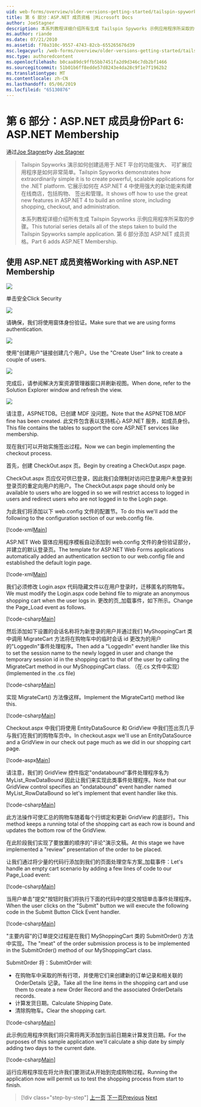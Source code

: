 ```yaml
---
uid: web-forms/overview/older-versions-getting-started/tailspin-spyworks/tailspin-spyworks-part-6
title: 第 6 部分：ASP.NET 成员资格 |Microsoft Docs
author: JoeStagner
description: 本系列教程详细介绍所有生成 Tailspin Spyworks 示例应用程序所采取的步骤。 第 6 部分添加 ASP.NET 成员资格。
ms.author: riande
ms.date: 07/21/2010
ms.assetid: f70a310c-9557-4743-82cb-655265676d39
msc.legacyurl: /web-forms/overview/older-versions-getting-started/tailspin-spyworks/tailspin-spyworks-part-6
msc.type: authoredcontent
ms.openlocfilehash: b0caa89dc9ffb5bb7451fa2d9d346c7db2bf1466
ms.sourcegitcommit: 51b01b6ff8edde57d8243e4da28c9f1e7f1962b2
ms.translationtype: MT
ms.contentlocale: zh-CN
ms.lasthandoff: 05/06/2019
ms.locfileid: "65130876"
---
```

# <a name="part-6-aspnet-membership"></a><span data-ttu-id="0639c-104">第 6 部分：ASP.NET 成员身份</span><span class="sxs-lookup"><span data-stu-id="0639c-104">Part 6: ASP.NET Membership</span></span>

<span data-ttu-id="0639c-105">通过[Joe Stagner](https://github.com/JoeStagner)</span><span class="sxs-lookup"><span data-stu-id="0639c-105">by [Joe Stagner](https://github.com/JoeStagner)</span></span>

> <span data-ttu-id="0639c-106">Tailspin Spyworks 演示如何创建适用于.NET 平台的功能强大、 可扩展应用程序是如何非常简单。</span><span class="sxs-lookup"><span data-stu-id="0639c-106">Tailspin Spyworks demonstrates how extraordinarily simple it is to create powerful, scalable applications for the .NET platform.</span></span> <span data-ttu-id="0639c-107">它展示如何在 ASP.NET 4 中使用强大的新功能来构建在线商店，包括购物、 签出和管理。</span><span class="sxs-lookup"><span data-stu-id="0639c-107">It shows off how to use the great new features in ASP.NET 4 to build an online store, including shopping, checkout, and administration.</span></span>
> 
> <span data-ttu-id="0639c-108">本系列教程详细介绍所有生成 Tailspin Spyworks 示例应用程序所采取的步骤。</span><span class="sxs-lookup"><span data-stu-id="0639c-108">This tutorial series details all of the steps taken to build the Tailspin Spyworks sample application.</span></span> <span data-ttu-id="0639c-109">第 6 部分添加 ASP.NET 成员资格。</span><span class="sxs-lookup"><span data-stu-id="0639c-109">Part 6 adds ASP.NET Membership.</span></span>

## <a id="_Toc260221672"></a>  <span data-ttu-id="0639c-110">使用 ASP.NET 成员资格</span><span class="sxs-lookup"><span data-stu-id="0639c-110">Working with ASP.NET Membership</span></span>

![](tailspin-spyworks-part-6/_static/image1.png)

<span data-ttu-id="0639c-111">单击安全</span><span class="sxs-lookup"><span data-stu-id="0639c-111">Click Security</span></span>

![](tailspin-spyworks-part-6/_static/image1.jpg)

<span data-ttu-id="0639c-112">请确保，我们将使用窗体身份验证。</span><span class="sxs-lookup"><span data-stu-id="0639c-112">Make sure that we are using forms authentication.</span></span>

![](tailspin-spyworks-part-6/_static/image2.jpg)

<span data-ttu-id="0639c-113">使用"创建用户"链接创建几个用户。</span><span class="sxs-lookup"><span data-stu-id="0639c-113">Use the "Create User" link to create a couple of users.</span></span>

![](tailspin-spyworks-part-6/_static/image3.jpg)

<span data-ttu-id="0639c-114">完成后，请参阅解决方案资源管理器窗口并刷新视图。</span><span class="sxs-lookup"><span data-stu-id="0639c-114">When done, refer to the Solution Explorer window and refresh the view.</span></span>

![](tailspin-spyworks-part-6/_static/image2.png)

<span data-ttu-id="0639c-115">请注意，ASPNETDB。已创建 MDF 没问题。</span><span class="sxs-lookup"><span data-stu-id="0639c-115">Note that the ASPNETDB.MDF fine has been created.</span></span> <span data-ttu-id="0639c-116">此文件包含表以支持核心 ASP.NET 服务，如成员身份。</span><span class="sxs-lookup"><span data-stu-id="0639c-116">This file contains the tables to support the core ASP.NET services like membership.</span></span>

<span data-ttu-id="0639c-117">现在我们可以开始实施签出过程。</span><span class="sxs-lookup"><span data-stu-id="0639c-117">Now we can begin implementing the checkout process.</span></span>

<span data-ttu-id="0639c-118">首先，创建 CheckOut.aspx 页。</span><span class="sxs-lookup"><span data-stu-id="0639c-118">Begin by creating a CheckOut.aspx page.</span></span>

<span data-ttu-id="0639c-119">CheckOut.aspx 页应仅可供已登录，因此我们会限制对访问已登录用户未登录到登录页的重定向用户的用户。</span><span class="sxs-lookup"><span data-stu-id="0639c-119">The CheckOut.aspx page should only be available to users who are logged in so we will restrict access to logged in users and redirect users who are not logged in to the LogIn page.</span></span>

<span data-ttu-id="0639c-120">为此我们将添加以下 web.config 文件的配置节。</span><span class="sxs-lookup"><span data-stu-id="0639c-120">To do this we'll add the following to the configuration section of our web.config file.</span></span>

[!code-xml[Main](tailspin-spyworks-part-6/samples/sample1.xml)]

<span data-ttu-id="0639c-121">ASP.NET Web 窗体应用程序模板自动添加到 web.config 文件的身份验证部分，并建立的默认登录页。</span><span class="sxs-lookup"><span data-stu-id="0639c-121">The template for ASP.NET Web Forms applications automatically added an authentication section to our web.config file and established the default login page.</span></span>

[!code-xml[Main](tailspin-spyworks-part-6/samples/sample2.xml)]

<span data-ttu-id="0639c-122">我们必须修改 Login.aspx 代码隐藏文件以在用户登录时，迁移匿名的购物车。</span><span class="sxs-lookup"><span data-stu-id="0639c-122">We must modify the Login.aspx code behind file to migrate an anonymous shopping cart when the user logs in.</span></span> <span data-ttu-id="0639c-123">更改的页\_加载事件，如下所示。</span><span class="sxs-lookup"><span data-stu-id="0639c-123">Change the Page\_Load event as follows.</span></span>

[!code-csharp[Main](tailspin-spyworks-part-6/samples/sample3.cs)]

<span data-ttu-id="0639c-124">然后添加如下设置的会话名称将为新登录的用户并通过我们 MyShoppingCart 类中调用 MigrateCart 方法将在购物车中的临时会话 id 更改为的用户的"LoggedIn"事件处理程序。</span><span class="sxs-lookup"><span data-stu-id="0639c-124">Then add a "LoggedIn" event handler like this to set the session name to the newly logged in user and change the temporary session id in the shopping cart to that of the user by calling the MigrateCart method in our MyShoppingCart class.</span></span> <span data-ttu-id="0639c-125">（在.cs 文件中实现）</span><span class="sxs-lookup"><span data-stu-id="0639c-125">(Implemented in the .cs file)</span></span>

[!code-csharp[Main](tailspin-spyworks-part-6/samples/sample4.cs)]

<span data-ttu-id="0639c-126">实现 MigrateCart() 方法像这样。</span><span class="sxs-lookup"><span data-stu-id="0639c-126">Implement the MigrateCart() method like this.</span></span>

[!code-csharp[Main](tailspin-spyworks-part-6/samples/sample5.cs)]

<span data-ttu-id="0639c-127">Checkout.aspx 中我们将使用 EntityDataSource 和 GridView 中我们签出页几乎与我们在我们的购物车页中。</span><span class="sxs-lookup"><span data-stu-id="0639c-127">In checkout.aspx we'll use an EntityDataSource and a GridView in our check out page much as we did in our shopping cart page.</span></span>

[!code-aspx[Main](tailspin-spyworks-part-6/samples/sample6.aspx)]

<span data-ttu-id="0639c-128">请注意，我们的 GridView 控件指定"ondatabound"事件处理程序名为 MyList\_RowDataBound 因此让我们来实现此类事件处理程序。</span><span class="sxs-lookup"><span data-stu-id="0639c-128">Note that our GridView control specifies an "ondatabound" event handler named MyList\_RowDataBound so let's implement that event handler like this.</span></span>

[!code-csharp[Main](tailspin-spyworks-part-6/samples/sample7.cs)]

<span data-ttu-id="0639c-129">此方法操作可使汇总的购物车随着每个行绑定和更新 GridView 的底部行。</span><span class="sxs-lookup"><span data-stu-id="0639c-129">This method keeps a running total of the shopping cart as each row is bound and updates the bottom row of the GridView.</span></span>

<span data-ttu-id="0639c-130">在此阶段我们实现了要放置的顺序的"评论"演示文稿。</span><span class="sxs-lookup"><span data-stu-id="0639c-130">At this stage we have implemented a "review" presentation of the order to be placed.</span></span>

<span data-ttu-id="0639c-131">让我们通过将少量的代码行添加到我们的页面处理空车方案\_加载事件：</span><span class="sxs-lookup"><span data-stu-id="0639c-131">Let's handle an empty cart scenario by adding a few lines of code to our Page\_Load event:</span></span>

[!code-csharp[Main](tailspin-spyworks-part-6/samples/sample8.cs)]

<span data-ttu-id="0639c-132">当用户单击"提交"按钮时我们将执行下面的代码中的提交按钮单击事件处理程序。</span><span class="sxs-lookup"><span data-stu-id="0639c-132">When the user clicks on the "Submit" button we will execute the following code in the Submit Button Click Event handler.</span></span>

[!code-csharp[Main](tailspin-spyworks-part-6/samples/sample9.cs)]

<span data-ttu-id="0639c-133">"主要内容"的订单提交过程是在我们 MyShoppingCart 类的 SubmitOrder() 方法中实现。</span><span class="sxs-lookup"><span data-stu-id="0639c-133">The "meat" of the order submission process is to be implemented in the SubmitOrder() method of our MyShoppingCart class.</span></span>

<span data-ttu-id="0639c-134">SubmitOrder 将：</span><span class="sxs-lookup"><span data-stu-id="0639c-134">SubmitOrder will:</span></span>

- <span data-ttu-id="0639c-135">在购物车中采取的所有行项，并使用它们来创建新的订单记录和相关联的 OrderDetails 记录。</span><span class="sxs-lookup"><span data-stu-id="0639c-135">Take all the line items in the shopping cart and use them to create a new Order Record and the associated OrderDetails records.</span></span>
- <span data-ttu-id="0639c-136">计算发货日期。</span><span class="sxs-lookup"><span data-stu-id="0639c-136">Calculate Shipping Date.</span></span>
- <span data-ttu-id="0639c-137">清除购物车。</span><span class="sxs-lookup"><span data-stu-id="0639c-137">Clear the shopping cart.</span></span>

[!code-csharp[Main](tailspin-spyworks-part-6/samples/sample10.cs)]

<span data-ttu-id="0639c-138">此示例应用程序供我们将只需将两天添加到当前日期来计算发货日期。</span><span class="sxs-lookup"><span data-stu-id="0639c-138">For the purposes of this sample application we'll calculate a ship date by simply adding two days to the current date.</span></span>

[!code-csharp[Main](tailspin-spyworks-part-6/samples/sample11.cs)]

<span data-ttu-id="0639c-139">运行应用程序现在将允许我们要测试从开始到完成购物过程。</span><span class="sxs-lookup"><span data-stu-id="0639c-139">Running the application now will permit us to test the shopping process from start to finish.</span></span>

> [!div class="step-by-step"]
> <span data-ttu-id="0639c-140">[上一页](tailspin-spyworks-part-5.md)
> [下一页](tailspin-spyworks-part-7.md)</span><span class="sxs-lookup"><span data-stu-id="0639c-140">[Previous](tailspin-spyworks-part-5.md)
[Next](tailspin-spyworks-part-7.md)</span></span>

